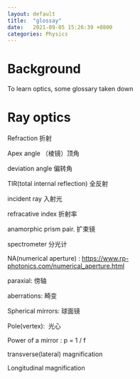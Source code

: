 ```yaml
---
layout: default
title:  "glossay"
date:   2021-09-05 15:26:39 +0800
categories: Physics
---
```


# Background

To learn optics, some glossary taken down



# Ray optics

Refraction 折射

Apex angle （棱镜）顶角

deviation angle 偏转角

TIR(total internal reflection) 全反射

incident ray 入射光

refracative index 折射率

anamorphic prism pair. 扩束镜

spectrometer 分光计

NA(numerical aperture) : https://www.rp-photonics.com/numerical_aperture.html

paraxial: 傍轴

aberrations: 畸变

Spherical mirrors: 球面镜

Pole(vertex):  光心

Power of a mirror : p = 1 / f

transverse(lateral) magnification

Longitudinal magnification


